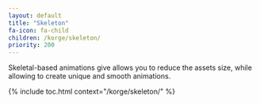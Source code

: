 ```yaml
---
layout: default
title: "Skeleton"
fa-icon: fa-child
children: /korge/skeleton/
priority: 200
---
```


Skeletal-based animations give allows you to reduce the assets size, while allowing to create unique and smooth animations.

{% include toc.html context="/korge/skeleton/" %}
